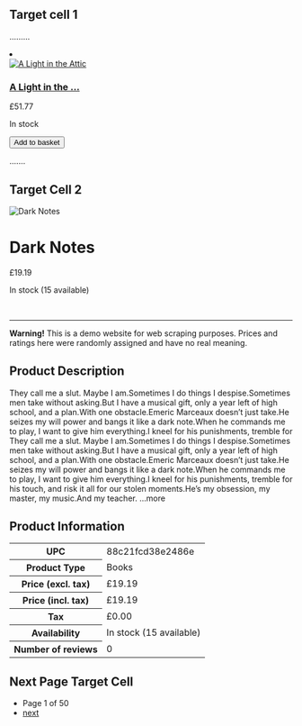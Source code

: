 ## Target cell 1

.........

<li class="col-xs-6 col-sm-4 col-md-3 col-lg-3">
    <article class="product_pod">
        <div class="image_container">
            <a href="catalogue/a-light-in-the-attic_1000/index.html">
                <img src="media/cache/2c/da/2cdad67c44b002e7ead0cc35693c0e8b.jpg" alt="A Light in the Attic" class="thumbnail">
            </a>
        </div>
        <p class="star-rating Three">
            <i class="icon-star"></i>
            <i class="icon-star"></i>
            <i class="icon-star"></i>
            <i class="icon-star"></i>
            <i class="icon-star"></i>
        </p>
        <h3>
            <a href="catalogue/a-light-in-the-attic_1000/index.html" title="A Light in the Attic">A Light in the ...</a>
        </h3>
        <div class="product_price">
            <p class="price_color">£51.77</p>
            <p class="instock availability">
                <i class="icon-ok"></i>
                In stock
            </p>
            <form>
                <button type="submit" class="btn btn-primary btn-block" data-loading-text="Adding...">Add to basket</button>
            </form> 
        </div>
    </article>
</li> 

.......

## Target Cell 2

<div class="row">
    <div class="col-sm-6">
        <div id="product_gallery" class="carousel">
            <div class="thumbnail">
                <div class="carousel-inner">
                    <div class="item active">
                        <img src="../../media/cache/1c/88/1c8807c42be085f3b061fe63f62a3c39.jpg" alt="Dark Notes" />
                    </div>
                    </div>
                </div>
            </div>
        </div>
        <div class="col-sm-6 product_main">
            <h1>Dark Notes</h1>
            <p class="price_color">£19.19</p>
            <p class="instock availability">
                <i class="icon-ok"></i>
                In stock (15 available)
            </p>
            <p class="star-rating Five">
                <i class="icon-star"></i>
                <i class="icon-star"></i>
                <i class="icon-star"></i>
                <i class="icon-star"></i>
                <i class="icon-star"></i>
                <!-- <small><a href="/catalogue/dark-notes_800/reviews/">0 customer reviews</a></small>-->
                &nbsp;
                <!-- <a id="write_review" href="/catalogue/dark-notes_800/reviews/add/#addreview" class="btn btn-success btn-sm">Write a review</a>-->
            </p>
        <hr/>
        <div class="alert alert-warning" role="alert">
            <strong>Warning!</strong>
            This is a demo website for web scraping purposes. Prices and ratings here were randomly assigned and have no real meaning.
        </div>
    </div>
    <!-- /col-sm-6 -->
</div>
<!-- /row -->
<div id="product_description" class="sub-header">
    <h2>Product Description</h2>
</div>
<p>They call me a slut. Maybe I am.Sometimes I do things I despise.Sometimes men take without asking.But I have a musical gift, only a year left of high school, and a plan.With one obstacle.Emeric Marceaux doesn’t just take.He seizes my will power and bangs it like a dark note.When he commands me to play, I want to give him everything.I kneel for his punishments, tremble for They call me a slut. Maybe I am.Sometimes I do things I despise.Sometimes men take without asking.But I have a musical gift, only a year left of high school, and a plan.With one obstacle.Emeric Marceaux doesn’t just take.He seizes my will power and bangs it like a dark note.When he commands me to play, I want to give him everything.I kneel for his punishments, tremble for his touch, and risk it all for our stolen moments.He’s my obsession, my master, my music.And my teacher. ...more</p>
<div class="sub-header">
    <h2>Product Information</h2>
</div>
<table class="table table-striped">
    <tr>
        <th>UPC</th>
        <td>88c21fcd38e2486e</td>
    </tr>
    <tr>
        <th>Product Type</th>
        <td>Books</td>
    </tr>
    <tr>
        <th>Price (excl. tax)</th>
        <td>£19.19</td>
    </tr>
    <tr>
        <th>Price (incl. tax)</th>
        <td>£19.19</td>
    </tr>
    <tr>
        <th>Tax</th>
        <td>£0.00</td>
    </tr>
    <tr>
        <th>Availability</th>
        <td>In stock (15 available)</td>
    </tr>
    <tr>
        <th>Number of reviews</th>
        <td>0</td>
    </tr>
</table>


## Next Page Target Cell

<div>
    <ul class="pager">
        <li class="current">
            Page 1 of 50
        </li>
        <li class="next">
            <a href="catalogue/page-2.html">
            next
            </a>
        </li>
    </ul>
</div>
